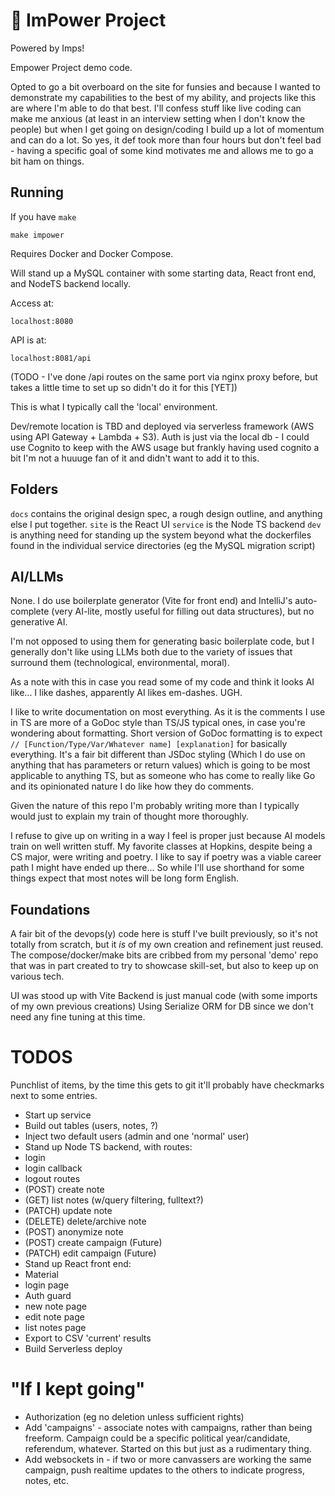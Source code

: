 # 👿 ImPower Project

Powered by Imps!

Empower Project demo code.

Opted to go a bit overboard on the site for funsies and because I wanted to demonstrate my capabilities to the best of
my ability, and projects like this are where I'm able to do that best.  I'll confess stuff like live coding can make me anxious
(at least in an interview setting when I don't know the people) but when I get going on design/coding I build up a lot of 
momentum and can do a lot.  So yes, it def took more than four hours but don't feel bad - having a specific goal of some kind
motivates me and allows me to go a bit ham on things.

## Running

If you have `make`
```
make impower
```
Requires Docker and Docker Compose.

Will stand up a MySQL container with some starting data, React front end, and NodeTS backend locally.

Access at:
```
localhost:8080
```
API is at:
```
localhost:8081/api
```
(TODO - I've done /api routes on the same port via nginx proxy before, but takes a little time to set up so didn't do it for this [YET])

This is what I typically call the 'local' environment.  

Dev/remote location is TBD and deployed via serverless framework (AWS using API Gateway + Lambda + S3).
Auth is just via the local db - I could use Cognito to keep with the AWS usage but frankly having used cognito a bit I'm not
a huuuge fan of it and didn't want to add it to this.

## Folders
`docs` contains the original design spec, a rough design outline, and anything else I put together.
`site` is the React UI
`service` is the Node TS backend
`dev` is anything need for standing up the system beyond what the dockerfiles found in the individual service directories (eg the MySQL migration script)

## AI/LLMs

None.  I do use boilerplate generator (Vite for front end) and IntelliJ's auto-complete (very AI-lite, mostly useful for filling out data structures), but no generative AI.

I'm not opposed to using them for generating basic boilerplate code, but I generally don't like using LLMs both due to the variety
of issues that surround them (technological, environmental, moral).

As a note with this in case you read some of my code and think it looks AI like...
I like dashes, apparently AI likes em-dashes.  UGH.

I like to write documentation on most everything.  As it is the comments I use in TS are more of a GoDoc style than TS/JS typical ones, in case you're wondering about formatting.
Short version of GoDoc formatting is to expect `// [Function/Type/Var/Whatever name] [explanation]` for basically everything.  It's a fair bit different than JSDoc styling
(Which I do use on anything that has parameters or return values) which is going to be most applicable to anything TS, 
but as someone who has come to really like Go and its opinionated nature I do like how they do comments.

Given the nature of this repo I'm probably writing more than I typically would just to explain my train of thought more thoroughly.

I refuse to give up on writing in a way I feel is proper just because AI models train on well written stuff.  My favorite classes at Hopkins, despite being a CS major, were 
writing and poetry.  I like to say if poetry was a viable career path I might have ended up there... So while I'll use shorthand for some things expect that most notes will be long form English.

## Foundations

A fair bit of the devops(y) code here is stuff I've built previously, so it's not totally from scratch, but it *is* of my
own creation and refinement just reused. The compose/docker/make bits are cribbed from my personal 'demo' repo that was in
part created to try to showcase skill-set, but also to keep up on various tech.

UI was stood up with Vite
Backend is just manual code (with some imports of my own previous creations)
Using Serialize ORM for DB since we don't need any fine tuning at this time.

# TODOS
Punchlist of items, by the time this gets to git it'll probably have checkmarks next to some entries.

- Start up service
- Build out tables (users, notes, ?)
- Inject two default users (admin and one 'normal' user)
- Stand up Node TS backend, with routes: 
- login 
- login callback
- logout routes 
- (POST) create note 
- (GET) list notes (w/query filtering, fulltext?)
- (PATCH) update note
- (DELETE) delete/archive note
- (POST) anonymize note
- (POST) create campaign (Future)
- (PATCH) edit campaign (Future)
- Stand up React front end: 
- Material
- login page
- Auth guard
- new note page
- edit note page
- list notes page
- Export to CSV 'current' results 
- Build Serverless deploy

# "If I kept going"
- Authorization (eg no deletion unless sufficient rights)
- Add 'campaigns' - associate notes with campaigns, rather than being freeform.  Campaign could be a specific political year/candidate, referendum, whatever.  Started on this but just as a rudimentary thing.
- Add websockets in - if two or more canvassers are working the same campaign, push realtime updates to the others to indicate progress, notes, etc.